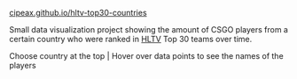 [cipeax.github.io/hltv-top30-countries](https://cipeax.github.io/hltv-top30-countries/)

Small data visualization project showing the amount of CSGO players from a certain country who were ranked in [HLTV](https://www.hltv.org/) Top 30 teams over time.

Choose country at the top | Hover over data points to see the names of the players
